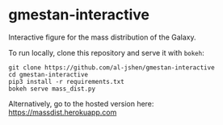 # gmestan-interactive

Interactive figure for the mass distribution of the Galaxy. 

To run locally, clone this repository and serve it with `bokeh`:

```
git clone https://github.com/al-jshen/gmestan-interactive
cd gmestan-interactive
pip3 install -r requirements.txt
bokeh serve mass_dist.py
```

Alternatively, go to the hosted version here: https://massdist.herokuapp.com
